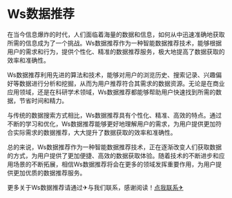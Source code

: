 # Ws数据推荐

在当今信息爆炸的时代，人们面临着海量的数据和信息，如何从中迅速准确地获取所需的信息成为了一个挑战。Ws数据推荐作为一种智能数据推荐技术，能够根据用户的需求和行为，提供个性化、精准的数据推荐服务，极大地提高了数据获取的效率和准确性。

Ws数据推荐利用先进的算法和技术，能够对用户的浏览历史、搜索记录、兴趣偏好等数据进行分析和挖掘，从而为用户推荐符合其需求的数据资源。无论是在商业应用领域，还是在科研学术领域，Ws数据推荐都能够帮助用户快速找到所需的数据，节省时间和精力。

与传统的数据搜索方式相比，Ws数据推荐具有个性化、精准、高效的特点。通过不断的学习和优化，Ws数据推荐能够更好地理解用户的需求，为用户提供更加符合实际需求的数据推荐，大大提升了数据获取的效率和准确性。

总的来说，Ws数据推荐作为一种智能数据推荐技术，正在逐渐改变人们获取数据的方式，为用户提供了更加便捷、高效的数据获取体验。随着技术的不断进步和应用场景的不断拓展，相信Ws数据推荐将会在更多的领域发挥重要作用，为用户提供更加优质的数据推荐服务。

更多关于Ws数据推荐请通过✈与我们联系，感谢阅读！[点我联系✈](https://gm.G208.com)